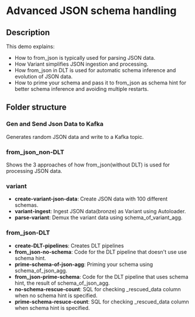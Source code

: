 # Advanced JSON schema handling

## Description
This demo explains: 
- How to from_json is typically used for parsing JSON data. 
- How Variant simplifies JSON ingestion and processing.
- How from_json in DLT is used for automatic schema inference and evolution of JSON data. 
- How to prime your schema and pass it to from_json as schema hint for better schema inference and avoiding multiple restarts. 

## Folder structure
### Gen and Send Json Data to Kafka
Generates random JSON data and write to a Kafka topic.

### from_json_non-DLT
Shows the 3 approaches of how from_json(without DLT) is used for processing JSON data.

### variant
- **create-variant-json-data**: Create JSON data with 100 different schemas.
- **variant-ingest**: Ingest JSON data(bronze) as Variant using Autoloader. 
- **parse-variant**: Demux the variant data using schema_of_variant_agg.

### from_json-DLT
- **create-DLT-pipelines**: Creates DLT pipelines
- **from_json-no-schema**: Code for the DLT pipeline that doesn't use use schema hint.
- **prime-schema-of-json-agg**: Priming your schema using schema_of_json_agg.
- **from_json-prime-schema**: Code for the DLT pipeline that uses schema hint, the result of schema_of_json_agg.
- **no-schema-rescue-count**: SQL for checking _rescued_data column when no schema hint is specified.
- **prime-schema-resuce-count**: SQL for checking _rescued_data column when schema hint is specified.